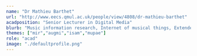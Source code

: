 ```yaml
---
name: "Dr Mathieu Barthet"
url: "http://www.eecs.qmul.ac.uk/people/view/4808/dr-mathieu-barthet"
acadposition: "Senior Lecturer in Digital Media"
blurb: "Music information research, Internet of musical things, Extended reality, New interfaces for musical expression, Semantic audio, Music perception (timbre, emotions), Audience-Performer interaction, Participatory art"
themes: ["mir","augmi","isam","mupae"]
role: "acad"
image: "./defaultprofile.png"
---
```

